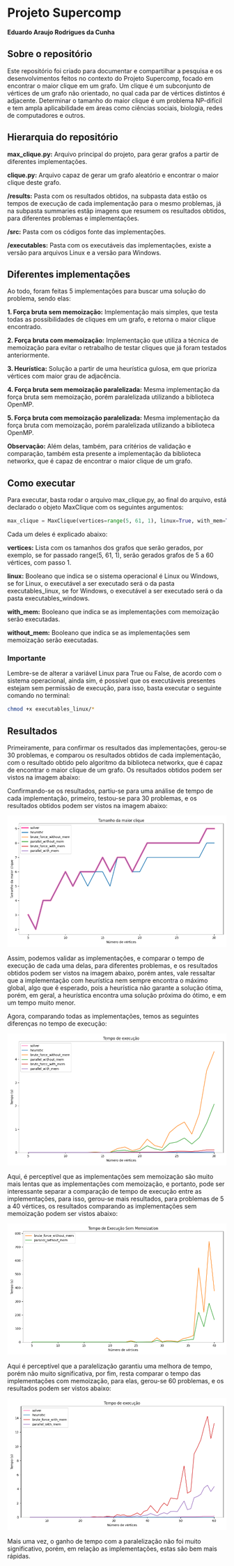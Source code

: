 # Projeto Supercomp

**Eduardo Araujo Rodrigues da Cunha**


## Sobre o repositório

Este repositório foi criado para documentar e compartilhar a pesquisa e os desenvolvimentos feitos no contexto do Projeto Supercomp, focado em encontrar o maior clique em um grafo. Um clique é um subconjunto de vértices de um grafo não orientado, no qual cada par de vértices distintos é adjacente. Determinar o tamanho do maior clique é um problema NP-difícil e tem ampla aplicabilidade em áreas como ciências sociais, biologia, redes de computadores e outros.

## Hierarquia do repositório

**max_clique.py:** Arquivo principal do projeto, para gerar grafos a partir de diferentes implementações.

**clique.py:** Arquivo capaz de gerar um grafo aleatório e encontrar o maior clique deste grafo.

**/results:** Pasta com os resultados obtidos, na subpasta data estão os tempos de execução de cada implementação para o mesmo problemas, já na subpasta summaries estãp imagens que resumem os resultados obtidos, para diferentes problemas e implementações.

**/src:** Pasta com os códigos fonte das implementações.

**/executables:** Pasta com os executáveis das implementações, existe a versão para arquivos Linux e a versão para Windows.

## Diferentes implementações

Ao todo, foram feitas 5 implementações para buscar uma solução do problema, sendo elas:

**1. Força bruta sem memoização:** Implementação mais simples, que testa todas as possibilidades de cliques em um grafo, e retorna o maior clique encontrado.

**2. Força bruta com memoização:** Implementação que utiliza a técnica de memoização para evitar o retrabalho de testar cliques que já foram testados anteriormente.

**3. Heurística:** Solução a partir de uma heurística gulosa, em que prioriza vértices com maior grau de adjacência.

**4. Força bruta sem memoização paralelizada:** Mesma implementação da força bruta sem memoização, porém paralelizada utilizando a biblioteca OpenMP.

**5. Força bruta com memoização paralelizada:** Mesma implementação da força bruta com memoização, porém paralelizada utilizando a biblioteca OpenMP.

**Observação:** Além delas, também, para critérios de validação e comparação, também esta presente a implementação da biblioteca networkx, que é capaz de encontrar o maior clique de um grafo.

## Como executar

Para executar, basta rodar o arquivo max_clique.py, ao final do arquivo, está declarado o objeto MaxClique com os seguintes argumentos:

```python
max_clique = MaxClique(vertices=range(5, 61, 1), linux=True, with_mem=True, without_mem=False)
```

Cada um deles é explicado abaixo:

**vertices:** Lista com os tamanhos dos grafos que serão gerados, por exemplo, se for passado range(5, 61, 1), serão gerados grafos de 5 a 60 vértices, com passo 1.

**linux:** Booleano que indica se o sistema operacional é Linux ou Windows, se for Linux, o executável a ser executado será o da pasta executables_linux, se for Windows, o executável a ser executado será o da pasta executables_windows.

**with_mem:** Booleano que indica se as implementações com memoização serão executadas.

**without_mem:** Booleano que indica se as implementações sem memoização serão executadas.

### Importante

Lembre-se de alterar a variável Linux para True ou False, de acordo com o sistema operacional, ainda sim, é possível que os executáveis presentes estejam sem permissão de execução, para isso, basta executar o seguinte comando no terminal:

```bash
chmod +x executables_linux/*
```

## Resultados

Primeiramente, para confirmar os resultados das implementações, gerou-se 30 problemas, e comparou os resultados obtidos de cada implementação, com o resultado obtido pelo algoritmo da biblioteca networkx, que é capaz de encontrar o maior clique de um grafo. Os resultados obtidos podem ser vistos na imagem abaixo:


Confirmando-se os resultados, partiu-se para uma análise de tempo de cada implementação, primeiro, testou-se para 30 problemas, e os resultados obtidos podem ser vistos na imagem abaixo:

![](results/summaries/summary_verts_30_91f0a6/max_clique_size_comparison.png)

Assim, podemos validar as implementações, e comparar o tempo de execução de cada uma delas, para diferentes problemas, e os resultados obtidos podem ser vistos na imagem abaixo, porém antes, vale ressaltar que a implementação com heurística nem sempre encontra o máximo global, algo que é esperado, pois a heurística não garante a solução ótima, porém, em geral, a heurística encontra uma solução próxima do ótimo, e em um tempo muito menor.

Agora, comparando todas as implementações, temos as seguintes diferenças no tempo de execução:

![](results/summaries/summary_verts_30_91f0a6/execution_time_all.png)

Aqui, é perceptível que as implementações sem memoização são muito mais lentas que as implementações com memoização, e portanto, pode ser interessante separar a comparação de tempo de execução entre as implementações, para isso, gerou-se mais resultados, para problemas de 5 a 40 vértices, os resultados comparando as implementações sem memoização podem ser vistos abaixo:

![](results/summaries/summary_verts_40_779b1e/execution_time_without_memoization.png)


Aqui é perceptível que a paralelização garantiu uma melhora de tempo, porém não muito significativa, por fim, resta comparar o tempo das implementações com memoização, para elas, gerou-se 60 problemas, e os resultados podem ser vistos abaixo:

![](results/summaries/summary_verts_60_861995/execution_time_all.png)

Mais uma vez, o ganho de tempo com a paralelização não foi muito significativo, porém, em relação as implementações, estas são bem mais rápidas.